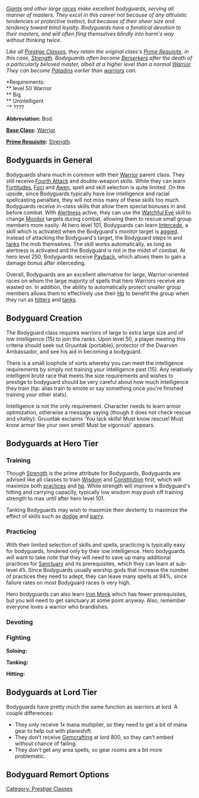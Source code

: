 *[Giants](Giants.md "wikilink") and other large
[races](:Category:_Races.md "wikilink") make excellent bodyguards,
serving all manner of masters. They excel in this career not because of
any altruistic tendencies or protective instinct, but because of their
sheer size and tendency toward blind loyalty. Bodyguards have a
fanatical devotion to their masters, and will often fling themselves
blindly into harm's way without thinking twice.*

*Like all [Prestige Classes](:Category:_Prestige_Classes.md "wikilink"),
they retain the original class's [Prime
Requisite](Prime_Requisite.md "wikilink"), in this case,
[Strength](Strength.md "wikilink"). Bodyguards often become
[Berserkers](:Category:_Berserkers.md "wikilink") after the death of a
particularly beloved master, albeit at a higher level than a normal
[Warrior](:Category:_Warriors.md "wikilink"). They can become
[Paladins](:Category:_Paladins.md "wikilink") earlier than
[warriors](:Category:_Warriors.md "wikilink") can.*

*Requirements:  
*\* level 50 Warrior  
*\* Big  
*\* Unintelligent  
''\* ????

**Abbreviation:** Bod.

**[Base Class](:Category:_Core_Classes.md "wikilink"):**
[Warrior](:Category:_Warriors.md "wikilink").

**[Prime Requisite](Prime_Requisite.md "wikilink"):**
[Strength](Strength.md "wikilink").

## Bodyguards in General

Bodyguards share much in common with their
[Warrior](:Category:_Warriors.md "wikilink") parent class. They still
receive [Fourth Attack](Fourth_Attack.md "wikilink") and double-weapon
skills. While they can learn [Fortitudes](Fortitudes.md "wikilink"),
[Foci](Foci.md "wikilink") and [Awen](Awen.md "wikilink"), spell and
skill selection is quite limited. On the upside, since Bodyguards
typically have low intelligence and racial spellcasting penalties, they
will not miss many of these skills too much.  
Bodyguards receive in-class skills that allow them special bonuses in
and before combat. With [Alertness](Alertness.md "wikilink") active,
they can use the [Watchful Eye](Watchful_Eye.md "wikilink") skill to
change [Monitor](Monitor.md "wikilink") targets during combat, allowing
them to rescue small group members more easily. At hero level 101,
Bodyguards can learn [Intercede](Intercede.md "wikilink"), a skill which
is activated when the Bodyguard's monitor target is
[aggied](Aggressive.md "wikilink"). Instead of attacking the Bodyguard's
target, the Bodyguard steps in and [tanks](Tank.md "wikilink") the mob
themselves. The skill works automatically, as long as alertness is
activated and the Bodyguard is not in the midst of combat. At hero level
250, Bodyguards receive [Payback](Payback.md "wikilink"), which allows
them to gain a damage bonus after interceding.

Overall, Bodyguards are an excellent alternative for large,
Warrior-oriented races on whom the large majority of spells that hero
Warriors receive are wasted on. In addition, the ability to
automatically protect smaller group members allows them to effectively
use their [Hp](Hit_Points.md "wikilink") to benefit the group when they
run as [hitters](Hitter.md "wikilink") and [tanks](Tank.md "wikilink").

## Bodyguard Creation

The Bodyguard class requires warriors of large to extra large size and
of low intelligence (15) to join the ranks. Upon level 50, a player
meeting this criteria should seek out Gruuntak (portable), protector of
the Dwarven Ambassador, and see his aid in becoming a bodyguard.

There is a small loophole of sorts whereby you can meet the intelligence
requirements by simply not training your intelligence past (15). Any
relatively intelligent brute race that meets the size requirements and
wishes to prestige to bodyguard should be very careful about how much
intelligence they train (tip: alias train to emote or say something once
you're finished training your other stats).

Intelligence is not the only requirement. Character needs to learn armor
optimization, otherwise a message saying (though it does not check
rescue and vitality): Gruuntak exclaims 'You lack skills! Must know
rescue! Must know armor like your own smell! Must be vigorous!' appears.

## Bodyguards at Hero Tier

### Training

Though [Strength](Strength.md "wikilink") is the prime attribute for
Bodyguards, Bodyguards are advised like all classes to train
[Wisdom](Wisdom.md "wikilink") and
[Constitution](Constitution.md "wikilink") first, which will maximize
both [practices](Practice.md "wikilink") and
[hp](Hit_Points.md "wikilink"). While strength will improve a
Bodyguard's hitting and carrying capacity, typically low wisdom may push
off training strength to max until after hero level 101.

Tanking Bodyguards may wish to maximize their dexterity to maximize the
effect of skills such as [dodge](dodge.md "wikilink") and
[parry](parry.md "wikilink").

### Practicing

With their limited selection of skills and spells, practicing is
typically easy for bodyguards, hindered only by their low intelligence.
Hero bodyguards will want to take note that they will need to save up
many additional practices for [Sanctuary](Sanctuary.md "wikilink") and
its prerequisites, which they can learn at sub-level 45. Since
Bodyguards usually worship gods that increase the number of practices
they need to adept, they can leave many spells at 94%, since failure
rates on most Bodyguard races is very high.

Hero bodyguards can also learn [Iron Monk](Iron_Monk "wikilink") which
has fewer prerequisites, but you will need to get sanctuary at some
point anyway. Also, remember everyone loves a warrior who brandishes.

### Devoting

### Fighting

**Soloing:**

**Tanking:**

**Hitting:**

## Bodyguards at Lord Tier

Bodyguards have pretty much the same function as warriors at lord. A
couple differences:

-   They only receive 1x mana multiplier, so they need to get a bit of
    mana gear to help out with planeshift.
-   They don't receive [Gemcrafting](Gemcrafting "wikilink") at lord
    800, so they can't embed without chance of failing.
-   They don't get any area spells, so gear rooms are a bit more
    problematic.

## Bodyguard Remort Options

[Category: Prestige Classes](Category:_Prestige_Classes "wikilink")
